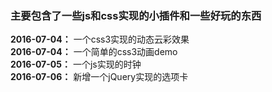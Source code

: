 ﻿### **主要包含了一些js和css实现的小插件和一些好玩的东西** ###


**2016-07-04：**  一个css3实现的动态云彩效果<br>
**2016-07-04：**  一个简单的css3动画demo<br>
**2016-07-05：**  一个js实现的时钟<br>
**2016-07-06：**  新增一个jQuery实现的选项卡<br>
